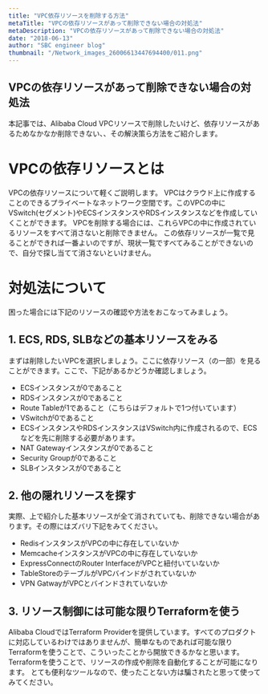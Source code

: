 ```yaml
---
title: "VPC依存リソースを削除する方法"
metaTitle: "VPCの依存リソースがあって削除できない場合の対処法"
metaDescription: "VPCの依存リソースがあって削除できない場合の対処法"
date: "2018-06-13"
author: "SBC engineer blog"
thumbnail: "/Network_images_26006613447694400/011.png"
---
```


## VPCの依存リソースがあって削除できない場合の対処法



本記事では、Alibaba Cloud VPCリソースで削除したいけど、依存リソースがあるためなかなか削除できない、、その解決策ら方法をご紹介します。  


# VPCの依存リソースとは
VPCの依存リソースについて軽くご説明します。 VPCはクラウド上に作成することのできるプライベートなネットワーク空間です。このVPCの中にVSwitch(セグメント)やECSインスタンスやRDSインスタンスなどを作成していくことができます。 VPCを削除する場合には、これらVPCの中に作成されているリソースをすべて消さないと削除できません。 この依存リソースが一覧で見ることができれば一番よいのですが、現状一覧ですべてみることができないので、自分で探し当てて消さないといけません。


# 対処法について
困った場合には下記のリソースの確認や方法をおこなってみましょう。    

## 1. ECS, RDS, SLBなどの基本リソースをみる

まずは削除したいVPCを選択しましょう。ここに依存リソース（の一部）を見ることができます。ここで、下記があるかどうか確認しましょう。   

* ECSインスタンスが0であること    
* RDSインスタンスが0であること
* Route Tableが1であること（こちらはデフォルトで1つ付いています）
* VSwitchが0であること
* ECSインスタンスやRDSインスタンスはVSwitch内に作成されるので、ECSなどを先に削除する必要があります。
* NAT Gatewayインスタンスが0であること
* Security Groupが0であること
* SLBインスタンスが0であること

## 2. 他の隠れリソースを探す
実際、上で紹介した基本リソースが全て消されていても、削除できない場合があります。その際にはズバリ下記をみてください。    

* RedisインスタンスがVPCの中に存在していないか
* MemcacheインスタンスがVPCの中に存在していないか
* ExpressConnectのRouter InterfaceがVPCと紐付いていないか
* TableStoreのテーブルがVPCバインドがされていないか
* VPN GatwayがVPCとバインドされていないか


## 3. リソース制御には可能な限りTerraformを使う
Alibaba CloudではTerraform Providerを提供しています。すべてのプロダクトに対応しているわけではありませんが、簡単なものであれば可能な限りTerraformを使うことで、こういったことから開放できるかなと思います。Terraformを使うことで、リソースの作成や削除を自動化することが可能になります。 とても便利なツールなので、使ったことない方は騙されたと思って使ってみてください。  




